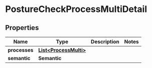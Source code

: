 

# PostureCheckProcessMultiDetail


## Properties

| Name | Type | Description | Notes |
|------------ | ------------- | ------------- | -------------|
|**processes** | [**List&lt;ProcessMulti&gt;**](ProcessMulti.md) |  |  |
|**semantic** | **Semantic** |  |  |



